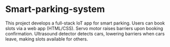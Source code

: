 # Smart-parking-system
This project develops a full-stack IoT app for smart parking. Users can book slots via a web app (HTML/CSS). Servo motor raises barriers upon booking confirmation. Ultrasound detector detects cars, lowering barriers when cars leave, making slots available for others.
